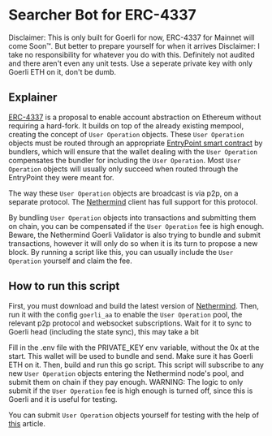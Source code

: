 # Searcher Bot for ERC-4337 

Disclaimer: This is only built for Goerli for now, ERC-4337 for Mainnet will come Soon™. But better to prepare yourself for when it arrives
Disclaimer: I take no responsibility for whatever you do with this. Definitely not audited and there aren't even any unit tests. Use a seperate private key with only Goerli ETH on it, don't be dumb.


## Explainer

[ERC-4337](https://eips.ethereum.org/EIPS/eip-4337) is a proposal to enable account abstraction on Ethereum without requiring a hard-fork.
It builds on top of the already existing mempool, creating the concept of `User Operation` objects. 
These `User Operation` objects must be routed through an appropriate [EntryPoint smart contract](https://github.com/eth-infinitism/account-abstraction/blob/main/contracts/EntryPoint.sol) by bundlers, which will ensure that the wallet dealing with the `User Operation` compensates the bundler for including the `User Operation`.
Most `User Operation` objects will usually only succeed when routed through the EntryPoint they were meant for.

The way these `User Operation` objects are broadcast is via p2p, on a separate protocol. The [Nethermind](https://github.com/NethermindEth/nethermind) client has full support for this protocol.

By bundling `User Operation` objects into transactions and submitting them on chain, you can be compensated if the `User Operation` fee is high enough. Beware, the Nethermind Goerli Validator is also trying to bundle and submit transactions, however it will only do so when it is its turn to propose a new block. By running a script like this, you can usually include the `User Operation` yourself and claim the fee.

## How to run this script

First, you must download and build the latest version of [Nethermind](https://github.com/NethermindEth/nethermind).
Then, run it with the config `goerli_aa` to enable the `User Operation` pool, the relevant p2p protocol and websocket subscriptions.
Wait for it to sync to Goerli head (including the state sync), this may take a bit

Fill in the .env file with the PRIVATE_KEY env variable, without the 0x at the start. This wallet will be used to bundle and send. Make sure it has Goerli ETH on it.
Then, build and run this go script. This script will subscribe to any new `User Operation` objects entering the Nethermind node's pool, and submit them on chain if they pay enough.
WARNING: The logic to only submit if the `User Operation` fee is high enough is turned off, since this is Goerli and it is useful for testing.

You can submit `User Operation` objects yourself for testing with the help of [this](https://medium.com/nethermind-eth/erc-4337-account-abstraction-is-already-here-e9588b789e15) article.